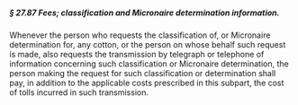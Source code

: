##### § 27.87 Fees; classification and Micronaire determination information. #####

Whenever the person who requests the classification of, or Micronaire determination for, any cotton, or the person on whose behalf such request is made, also requests the transmission by telegraph or telephone of information concerning such classification or Micronaire determination, the person making the request for such classification or determination shall pay, in addition to the applicable costs prescribed in this subpart, the cost of tolls incurred in such transmission.